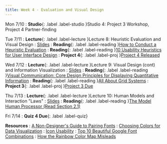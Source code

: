 ```yaml
---
title: Week 4 - Evaluation and Visual Design
---
```


Mon 7/10
: **Studio**{: .label .label-studio }Studio 4: Project 3 Workshop, Project 4 Partner-finding


Tue 7/11
: **Lecture**{: .label .label-lecture }Lecture 8: Heuristic Evaluation and Visual Design
  : [Slides](https://docs.google.com/presentation/d/1z0Dyb0z1EH6szuNNfvzbbQ2F5Fqn5BAoJUJTQ4lKY9s/edit?usp=sharing)
: **Reading**{: .label .label-reading }[How to Conduct a Heuristic Evaluation](https://www.nngroup.com/articles/how-to-conduct-a-heuristic-evaluation/)
: **Reading**{: .label .label-reading }[10 Usability Heuristics for User Interface Design](https://www.nngroup.com/articles/ten-usability-heuristics/)
: **Project 4**{: .label .label-proj }[Project 4 Released](https://docs.google.com/document/d/1MDQuKbWKq15uJ1vhHZk11o4Ttqq3OoT0DF9lSte3nKw/edit?usp=sharing)

Wed 7/12
: **Lecture**{: .label .label-lecture }Lecture 9: Visual Design (cont) and Information Visualization
  : [Slides](https://docs.google.com/presentation/d/1j-ywz1p9T_jxXRoQllfoF2Ffaz0ZEyay5vNoebY2K_M/edit?usp=sharing)
: **Reading**{: .label .label-reading }[Visual Communication: Core Design Principles for Displaying Quantitative Information](http://www.perceptualedge.com/articles/Whitepapers/Visual_Communication.pdf)
: **Reading**{: .label .label-reading }[All About Grid Systems](https://webdesign.tutsplus.com/articles/all-about-grid-systems--webdesign-14471)
: **Project 3**{: .label .label-proj }[Project 3 Due](https://docs.google.com/document/d/1GoUDslCdmPWlD_fH702DcPQPJDxUJynMLl-L77gfP-g/edit?usp=sharing)

Thu 7/13
: **Lecture**{: .label .label-lecture }Lecture 10: Human Models and Interaction "Laws"
  : [Slides](https://docs.google.com/presentation/d/11RauQe1kdV3JA90hA4xlRasL2GnijjtN/edit?usp=sharing&ouid=112604426492103286979&rtpof=true&sd=true)
: **Reading**{: .label .label-reading }[The Model Human Processor (Read Section 2.1)](https://drive.google.com/file/d/1nyEJi3EVMs7AONeO1zUbmHCvHsaXvbTd/view)

Fri 7/14
: **Quiz 4 Due**{: .label .label-quiz}

**Resources**
: [A Non-Designer's Guide to Pairing Fonts](https://visme.co/blog/pairing-fonts/)
: [Choosing Colors for Data Visualization](https://www.perceptualedge.com/articles/b-eye/choosing_colors.pdf)
: [Icon Usability](https://www.nngroup.com/articles/icon-usability/)
: [Top 10 Beautiful Google Font Combinations](https://inkbotdesign.com/google-font-combinations-mixing-typefaces/)
: [How the Rainbow Color Map Misleads](https://eagereyes.org/basics/rainbow-color-map)